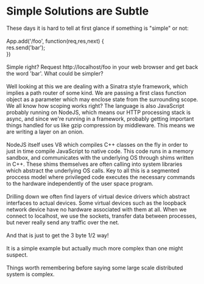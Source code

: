 Simple Solutions are Subtle
===========================

These days it is hard to tell at first glance if something is "simple" or not:<br><br>  App.add(&#39;/foo&#39;, function(req,res,next) {<br>          res.send(&#39;bar&#39;);<br>  })<br><br>Simple right?  Request http://localhost/foo in your web browser and get back the word &#39;bar&#39;. What could be simpler?<br><br>Well looking at this we are dealing with a Sinatra style framework, which implies a path router of some kind. We are passing a first class function object as a parameter which may enclose state from the surrounding scope. We all know how scoping works right?  The language is also JavaScript probably running on NodeJS, which means our HTTP processing stack is async, and since we&#39;re running in a framework, probably getting important things handled for us like gzip compression by middleware. This means we are writing a layer on an onion. <br><br>NodeJS itself uses V8 which compiles C++ classes on the fly in order to just in time compile JavaScript to native code. This code runs in a memory sandbox, and communicates with the underlying OS through shims written in C++. These shims themselves are often calling into system libraries which abstract the underlying OS calls. Key to all this is a segmented proccess model where privileged code executes the necessary commands to the hardware independently of the user space program. <br><br>Drilling down we often find layers of virtual device drivers which abstract interfaces to actual devices. Some virtual devices such as the loopback network device have no hardware associated with them at all. When we connect to localhost, we use the sockets, transfer data between processes, but never really send any traffic over the net. <br><br>And that is just to get the 3 byte 1/2 way!<br><br>It is a simple example but actually much more complex than one might suspect. <br><br>Things worth remembering before saying some large scale distributed system is complex. 